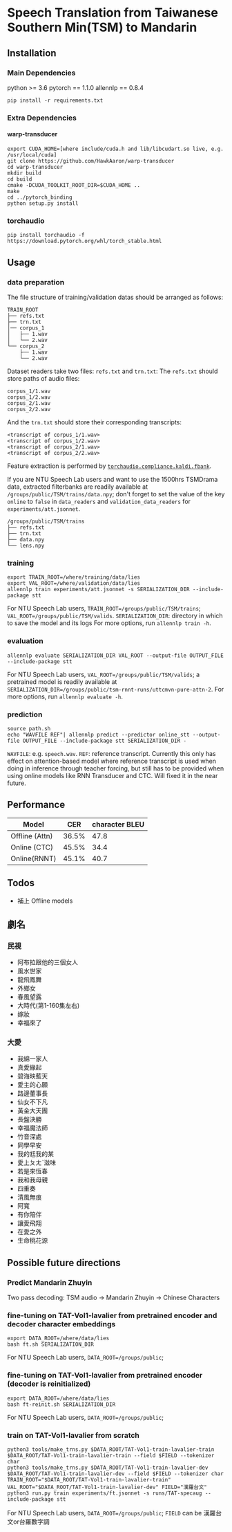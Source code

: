# Speech Translation from Taiwanese Southern Min(TSM) to Mandarin

## Installation
### Main Dependencies
python >= 3.6
pytorch == 1.1.0
allennlp == 0.8.4
```=bash
pip install -r requirements.txt
```
### Extra Dependencies
#### warp-transducer
```=bash
export CUDA_HOME=[where include/cuda.h and lib/libcudart.so live, e.g. /usr/local/cuda]
git clone https://github.com/HawkAaron/warp-transducer
cd warp-transducer
mkdir build
cd build
cmake -DCUDA_TOOLKIT_ROOT_DIR=$CUDA_HOME ..
make
cd ../pytorch_binding
python setup.py install
```
### torchaudio
```=bash
pip install torchaudio -f https://download.pytorch.org/whl/torch_stable.html
```

## Usage

### data preparation
The file structure of training/validation datas should be arranged as follows:
```
TRAIN_ROOT
├── refs.txt
├── trn.txt
│── corpus_1
│   ├── 1.wav
│   └── 2.wav
└── corpus_2
    ├── 1.wav
    └── 2.wav
```
Dataset readers take two files: `refs.txt` and `trn.txt`:
The `refs.txt` should store paths of audio files:
```
corpus_1/1.wav
corpus_1/2.wav
corpus_2/1.wav
corpus_2/2.wav
```
And the `trn.txt` should store their corresponding transcripts:
```
<transcript of corpus_1/1.wav>
<transcript of corpus_1/2.wav>
<transcript of corpus_2/1.wav>
<transcript of corpus_2/2.wav>
```

Feature extraction is performed by [`torchaudio.compliance.kaldi.fbank`](https://pytorch.org/audio/compliance.kaldi.html#torchaudio.compliance.kaldi.fbank).

If you are NTU Speech Lab users and want to use the 1500hrs TSMDrama data,
extracted filterbanks are readily available at `/groups/public/TSM/trains/data.npy`; don't forget to set the value of the key `online` to `false` in `data_readers` and `validation_data_readers` for `experiments/att.jsonnet`.
```
/groups/public/TSM/trains
├── refs.txt
├── trn.txt
├── data.npy
└── lens.npy
```
### training
```=bash
export TRAIN_ROOT=/where/training/data/lies
export VAL_ROOT=/where/validation/data/lies
allennlp train experiments/att.jsonnet -s SERIALIZATION_DIR --include-package stt
```
For NTU Speech Lab users, `TRAIN_ROOT=/groups/public/TSM/trains`;
`VAL_ROOT=/groups/public/TSM/valids`.
`SERIALIZATION_DIR`: directory in which to save the model and its logs
For more options, run `allennlp train -h`.
### evaluation
```=bash
allennlp evaluate SERIALIZATION_DIR VAL_ROOT --output-file OUTPUT_FILE --include-package stt
```
For NTU Speech Lab users, `VAL_ROOT=/groups/public/TSM/valids`; a
pretrained model is readily available at `SERIALIZATION_DIR=/groups/public/tsm-rnnt-runs/uttcmvn-pure-attn-2`.
For more options, run `allennlp evaluate -h`.

### prediction
```=bash
source path.sh
echo "WAVFILE REF"| allennlp predict --predictor online_stt --output-file OUTPUT_FILE --include-package stt SERIALIZATION_DIR -
```
`WAVFILE`: e.g. `speech.wav`.
`REF`: reference transcript. Currently this only has effect on attention-based model where reference transcript is used when doing in inference through teacher forcing, but still has to be provided when using online models like RNN Transducer and CTC. Will fixed it in the near future.
## Performance
| Model | CER | character BLEU |
| ----- | --- | ----- |
| Offline (Attn) | 36.5% | 47.8|
| Online (CTC) | 45.5% | 34.4 |
| Online(RNNT) | 45.1% | 40.7 |

## Todos
- 補上 Offline models

## 劇名

### 民視 
- 阿布拉跟他的三個女人
- 風水世家
- 龍飛鳳舞
- 外鄉女
- 春風望露
- 大時代(第1-160集左右)
- 嫁妝
- 幸福來了

### 大愛
- 我綿一家人
- 真愛緣起
- 碧海映藍天
- 愛主的心願
- 路邊董事長
- 仙女不下凡
- 黃金大天團
- 長盤決勝
- 幸福魔法師
- 竹音深處
- 同學早安
- 我的尪我的某
- 愛上ㄆㄤˋ滋味
- 若是來恆春
- 我和我母親
- 四重奏
- 清風無痕
- 阿寬
- 有你陪伴
- 讓愛飛翔
- 在愛之外
- 生命桃花源


## Possible future directions
### Predict Mandarin Zhuyin
Two pass decoding:
TSM audio -> Mandarin Zhuyin -> Chinese Characters

### fine-tuning on TAT-Vol1-lavalier from pretrained encoder and decoder character embeddings
```=bash
export DATA_ROOT=/where/data/lies
bash ft.sh SERIALIZATION_DIR
```
For NTU Speech Lab users, `DATA_ROOT=/groups/public`;

### fine-tuning on TAT-Vol1-lavalier from pretrained encoder (decoder is reinitialized)
```=bash
export DATA_ROOT=/where/data/lies
bash ft-reinit.sh SERIALIZATION_DIR
```
For NTU Speech Lab users, `DATA_ROOT=/groups/public`;

### train on TAT-Vol1-lavalier from scratch
```=bash
python3 tools/make_trns.py $DATA_ROOT/TAT-Vol1-train-lavalier-train $DATA_ROOT/TAT-Vol1-train-lavalier-train --field $FIELD --tokenizer char
python3 tools/make_trns.py $DATA_ROOT/TAT-Vol1-train-lavalier-dev $DATA_ROOT/TAT-Vol1-train-lavalier-dev --field $FIELD --tokenizer char
TRAIN_ROOT="$DATA_ROOT/TAT-Vol1-train-lavalier-train" VAL_ROOT="$DATA_ROOT/TAT-Vol1-train-lavalier-dev" FIELD="漢羅台文"  python3 run.py train experiments/ft.jsonnet -s runs/TAT-specaug --include-package stt
```

For NTU Speech Lab users, `DATA_ROOT=/groups/public`;
`FIELD` can be 漢羅台文or台羅數字調

